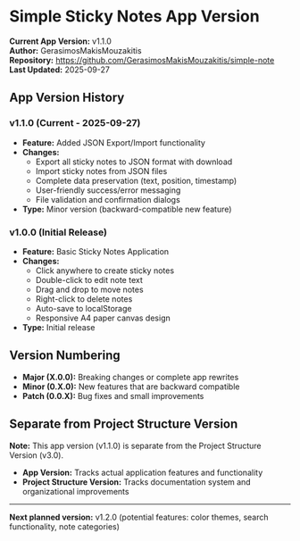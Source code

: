 # Simple Sticky Notes App Version

**Current App Version:** v1.1.0  
**Author:** GerasimosMakisMouzakitis  
**Repository:** https://github.com/GerasimosMakisMouzakitis/simple-note  
**Last Updated:** 2025-09-27

## App Version History

### v1.1.0 (Current - 2025-09-27)
- **Feature:** Added JSON Export/Import functionality
- **Changes:** 
  - Export all sticky notes to JSON format with download
  - Import sticky notes from JSON files
  - Complete data preservation (text, position, timestamp)
  - User-friendly success/error messaging
  - File validation and confirmation dialogs
- **Type:** Minor version (backward-compatible new feature)

### v1.0.0 (Initial Release)
- **Feature:** Basic Sticky Notes Application
- **Changes:**
  - Click anywhere to create sticky notes
  - Double-click to edit note text
  - Drag and drop to move notes
  - Right-click to delete notes
  - Auto-save to localStorage
  - Responsive A4 paper canvas design
- **Type:** Initial release

## Version Numbering

- **Major (X.0.0):** Breaking changes or complete app rewrites
- **Minor (0.X.0):** New features that are backward compatible
- **Patch (0.0.X):** Bug fixes and small improvements

## Separate from Project Structure Version

**Note:** This app version (v1.1.0) is separate from the Project Structure Version (v3.0). 
- **App Version:** Tracks actual application features and functionality
- **Project Structure Version:** Tracks documentation system and organizational improvements

---

**Next planned version:** v1.2.0 (potential features: color themes, search functionality, note categories)